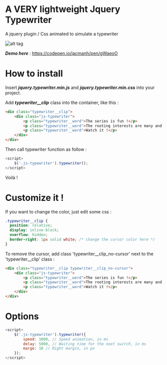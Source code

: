 # A VERY lightweight Jquery Typewriter
A jquery plugin / Css animated to simulate a typewriter

![alt tag](https://image.noelshack.com/fichiers/2017/16/1492528673-gif-typewriter.gif)

***Demo here*** : https://codepen.io/jacmanh/pen/gWaeoO

# How to install

Insert ***jquery.typewriter.min.js*** and ***jquery.typewriter.min.css*** into your project.

Add ***typewriter__clip*** class into the container, like this :
```html
<div class="typewriter__clip">
    <div class="js-typewriter">
        <p class="typewriter__word">The series is fun !</p>
        <p class="typewriter__word">The rooting interests are many and varied...</p>
        <p class="typewriter__word">Watch it !</p>
    </div>
</div>
```

Then call typewriter function as follow :
```js
<script>
    $('.js-typewriter').typewriter();
</script>
```

Voilà !

# Customize it !

If you want to change the color, just edit some css :
```css
.typewriter__clip {
  position: relative;
  display: inline-block;
  overflow: hidden;
  border-right: 1px solid white; /* change the cursor color here */
}
```

To remove the cursor, add class 'typewriter__clip_no-cursor' next to the 'typewriter__clip' class :
```html
<div class="typewriter__clip typewriter__clip_no-cursor">
    <div class="js-typewriter">
        <p class="typewriter__word">The series is fun !</p>
        <p class="typewriter__word">The rooting interests are many and varied...</p>
        <p class="typewriter__word">Watch it !</p>
    </div>
</div>
```

# Options

```js
<script>
    $('.js-typewriter').typewriter({
        speed: 1000, // Speed animation, in ms
        delay: 5000, // Waiting time for the next switch, in ms
        marge: 10 // Right margin, in px
    });
</script>
```
